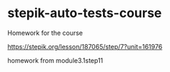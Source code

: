 # stepik-auto-tests-course
Homework for the course

https://stepik.org/lesson/187065/step/7?unit=161976

homework from module3.1step11